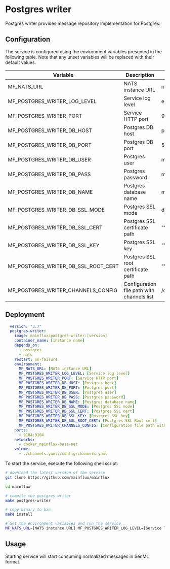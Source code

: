 # Postgres writer

Postgres writer provides message repository implementation for Postgres.

## Configuration

The service is configured using the environment variables presented in the
following table. Note that any unset variables will be replaced with their
default values.

| Variable                            | Description                                | Default               |
|-------------------------------------|--------------------------------------------|-----------------------|
| MF_NATS_URL                         | NATS instance URL                          | nats://localhost:4222 |
| MF_POSTGRES_WRITER_LOG_LEVEL        | Service log level                          | error                 |
| MF_POSTGRES_WRITER_PORT             | Service HTTP port                          | 9104                  |
| MF_POSTGRES_WRITER_DB_HOST          | Postgres DB host                           | postgres              |
| MF_POSTGRES_WRITER_DB_PORT          | Postgres DB port                           | 5432                  |
| MF_POSTGRES_WRITER_DB_USER          | Postgres user                              | mainflux              |
| MF_POSTGRES_WRITER_DB_PASS          | Postgres password                          | mainflux              |
| MF_POSTGRES_WRITER_DB_NAME          | Postgres database name                     | messages              |
| MF_POSTGRES_WRITER_DB_SSL_MODE      | Postgres SSL mode                          | disabled              |
| MF_POSTGRES_WRITER_DB_SSL_CERT      | Postgres SSL certificate path              | ""                    |
| MF_POSTGRES_WRITER_DB_SSL_KEY       | Postgres SSL key                           | ""                    |
| MF_POSTGRES_WRITER_DB_SSL_ROOT_CERT | Postgres SSL root certificate path         | ""                    |
| MF_POSTGRES_WRITER_CHANNELS_CONFIG  | Configuration file path with channels list | /config/channels.toml |

## Deployment

```yaml
  version: "3.7"
  postgres-writer:
    image: mainflux/postgres-writer:[version]
    container_name: [instance name]
    depends_on:
      - postgres
      - nats
    restart: on-failure
    environment:
      MF_NATS_URL: [NATS instance URL]
      MF_POSTGRES_WRITER_LOG_LEVEL: [Service log level]
      MF_POSTGRES_WRITER_PORT: [Service HTTP port]
      MF_POSTGRES_WRITER_DB_HOST: [Postgres host]
      MF_POSTGRES_WRITER_DB_PORT: [Postgres port]
      MF_POSTGRES_WRITER_DB_USER: [Postgres user]
      MF_POSTGRES_WRITER_DB_PASS: [Postgres password]
      MF_POSTGRES_WRITER_DB_NAME: [Postgres database name]
      MF_POSTGRES_WRITER_DB_SSL_MODE: [Postgres SSL mode]
      MF_POSTGRES_WRITER_DB_SSL_CERT: [Postgres SSL cert]
      MF_POSTGRES_WRITER_DB_SSL_KEY: [Postgres SSL key]
      MF_POSTGRES_WRITER_DB_SSL_ROOT_CERT: [Postgres SSL Root cert]
      MF_POSTGRES_WRITER_CHANNELS_CONFIG: [Configuration file path with channels list]
    ports:
      - 9104:9104
    networks:
      - docker_mainflux-base-net
    volume:
      - ./channels.yaml:/config/channels.yaml
```

To start the service, execute the following shell script:

```bash
# download the latest version of the service
git clone https://github.com/mainflux/mainflux

cd mainflux

# compile the postgres writer
make postgres-writer

# copy binary to bin
make install

# Set the environment variables and run the service
MF_NATS_URL=[NATS instance URL] MF_POSTGRES_WRITER_LOG_LEVEL=[Service log level] MF_POSTGRES_WRITER_PORT=[Service HTTP port] MF_POSTGRES_WRITER_DB_HOST=[Postgres host] MF_POSTGRES_WRITER_DB_PORT=[Postgres port] MF_POSTGRES_WRITER_DB_USER=[Postgres user] MF_POSTGRES_WRITER_DB_PASS=[Postgres password] MF_POSTGRES_WRITER_DB_NAME=[Postgres database name] MF_POSTGRES_WRITER_DB_SSL_MODE=[Postgres SSL mode] MF_POSTGRES_WRITER_DB_SSL_CERT=[Postgres SSL cert] MF_POSTGRES_WRITER_DB_SSL_KEY=[Postgres SSL key] MF_POSTGRES_WRITER_DB_SSL_ROOT_CERT=[Postgres SSL Root cert] MF_POSTGRES_WRITER_CHANNELS_CONFIG=[Configuration file path with channels list] $GOBIN/mainflux-postgres-writer
```

## Usage

Starting service will start consuming normalized messages in SenML format.
